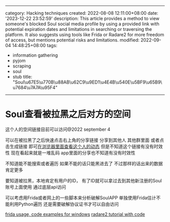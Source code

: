 ------
category: Hacking techniques
created: 2022-08-08 12:11:00+08:00
date: '2023-12-22 23:52:59'
description: This article provides a method to view someone's blocked Soul social
  media profile by using a provided link with potential expiration dates and limitations
  in searching or traversing the platform. It also suggests using tools like Frida
  or Radare2 for more freedom of access, but mentions potential risks and limitations.
modified: 2022-09-04 14:48:25+08:00
tags:
- information gathering
- pyjom
- scraping
- soul
- stub
title: "Soul\u67E5\u770B\u88AB\u62C9\u9ED1\u4E4B\u540E\u5BF9\u65B9\u7684\u7A7A\u95F4"
------

# Soul查看被拉黑之后对方的空间

这个人的空间链接目前可以访问@2022 september 4

可以在被拉黑了之后快速点击右上角的分享链接 分享到其他人 其他群里面 或者点击生成链接 即可[在浏览器里面查看这个人的动态](https://w12.soulsmile.cn/activity/#/web/user?targetUserIdEcpt=V2tDVVBvMVVuQlBWVlgvZUh1NEExdz09&userIdEcpt=V2tDVVBvMVVuQlBWVlgvZUh1NEExdz09&shareUserId=dlh1V3ZDbVBsQ2JWVlgvZUh1NEExdz09&titleNum=2&sec=B6QhUWMfVN9d1gb0vEoLCLaY7UPvMN5m) 但是不知道这个链接有没有时效性 现在看起来就是一堆乱码 app里面的分享也不知道有没有时效性

不知道能不能搜索或者遍历 如果不能的话只能黑进去了 不过那样的话出来的数据肯定更多

要知道被拉黑，本地肯定有用户的ID， 有了ID就可以拿过去到其他新注册的Soul账号上面使用 通过底层api访问

可以考虑用Frida或者网上的一些脚本来分析破解SoulAPP 单独使用Frida估计不能利用Python遍历 还是需要破解协议证书才可以自由访问

[frida usage, code examples for windows](https://frida.re/docs/examples/windows/)
[radare2 tutorial with code](https://github.com/ifding/radare2-tutorial)
